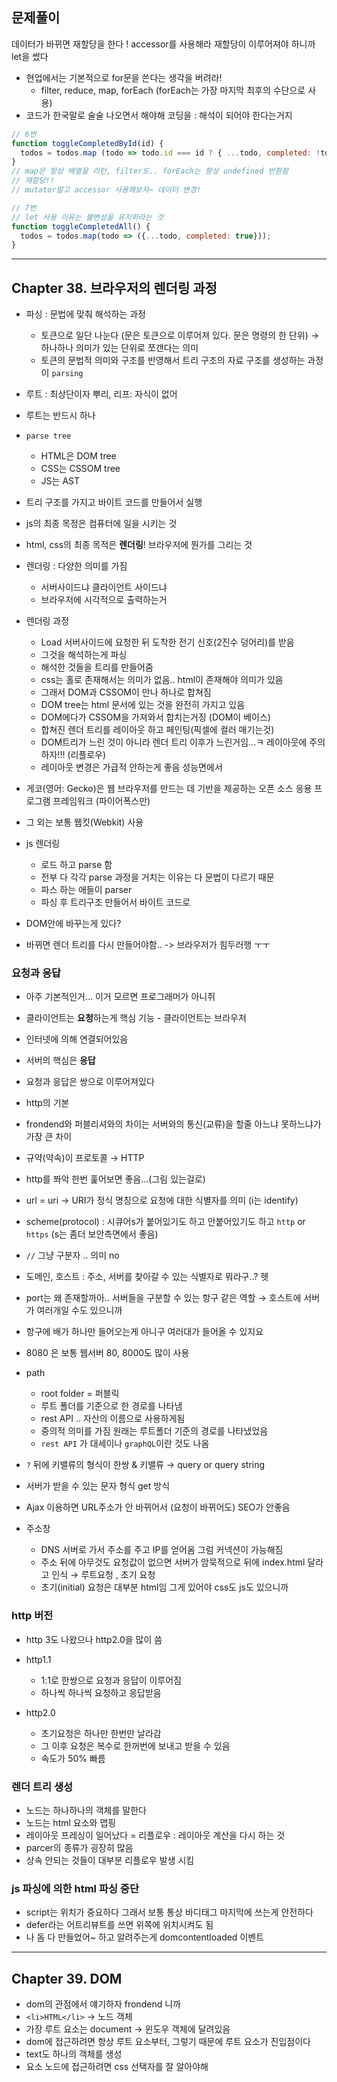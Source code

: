 ## 문제풀이 
데이터가 바뀌면 재할당을 한다 ! accessor를 사용해라 
재할당이 이루어져야 하니까 let을 썼다 

- 현업에서는 기본적으로 for문을 쓴다는 생각을 버려라!
  - filter, reduce, map, forEach (forEach는 가장 마지막 최후의 수단으로 사용)
- 코드가 한국말로 술술 나오면서 해야해 코딩을 : 해석이 되어야 한다는거지 

```jsx
// 6번
function toggleCompletedById(id) {
  todos = todos.map (todo => todo.id === id ? { ...todo, completed: !todo.completed} : todo)
}
// map은 항상 배열을 리턴, filter도.. forEach는 항상 undefined 반환함
// 재할당!! 
// mutator말고 accessor 사용해보자~ 데이터 변경!
```

```jsx
// 7번
// let 사용 이유는 불변성을 유지하라는 것 
function toggleCompletedAll() {
  todos = todos.map(todo => ({...todo, completed: true}));
}
```

---

## Chapter 38. 브라우저의 렌더링 과정

- 파싱 : 문법에 맞춰 해석하는 과정
  - 토큰으로 일단 나눈다 (문은 토큰으로 이루어져 있다. 문은 명령의 한 단위) &#8594; 하나하나 의미가 있는 단위로 쪼갠다는 의미
  - 토큰의 문법적 의미와 구조를 반영해서 트리 구조의 자료 구조를 생성하는 과정이 `parsing`
- 루트 : 최상단이자 뿌리, 리프: 자식이 없어 
- 루트는 반드시 하나 
- `parse tree`
  - HTML은 DOM tree
  - CSS는 CSSOM tree
  - JS는 AST
- 트리 구조를 가지고 바이트 코드를 만들어서 실행
- js의 최종 목정은 컴퓨터에 일을 시키는 것
- html, css의 최종 목적은 **렌더링**! 브라우저에 뭔가를 그리는 것 
- 렌더링 : 다양한 의미를 가짐
  - 서버사이드냐 클라이언트 사이드냐
  - 브라우저에 시각적으로 출력하는거 

- 렌더링 과정
  - Load 서버사이드에 요청한 뒤 도착한 전기 신호(2진수 덩어리)를 받음
  - 그것을 해석하는게 파싱
  - 해석한 것들을 트리를 만들어줌  
  - css는 홀로 존재해서는 의미가 없음.. html이 존재해야 의미가 있음
  - 그래서 DOM과 CSSOM이 만나 하나로 합쳐짐 
  - DOM tree는 html 문서에 있는 것을 완전히 가지고 있음
  - DOM에다가 CSSOM을 가져와서 합치는거징 (DOM이 베이스)
  - 합쳐진 렌더 트리를 레이아웃 하고 페인팅(픽셀에 컬러 매기는것)
  - DOM트리가 느린 것이 아니라 렌더 트리 이후가 느린거임...ㅋ 레이아웃에 주의하자!!! (리플로우)
  - 레이아웃 변경은 가급적 안하는게 좋음 성능면에서 

- 게코(영어: Gecko)은 웹 브라우저를 만드는 데 기반을 제공하는 오픈 소스 응용 프로그램 프레임워크 (파이어폭스만)
- 그 외는 보통 웹킷(Webkit) 사용 

- js 렌더링
  - 로드 하고 parse 함
  - 전부 다 각각 parse 과정을 거치는 이유는 다 문법이 다르기 때문 
  - 파스 하는 애들이 parser 
  - 파싱 후 트리구조 만들어서 바이트 코드로 

- DOM안에 바꾸는게 있다? 
- 바뀌면 렌더 트리를 다시 만들어야함.. -> 브라우저가 힘두러행 ㅜㅜ 

### 요청과 응답
- 아주 기본적인거... 이거 모르면 프로그래머가 아니쥐 
- 클라이언트는 **요청**하는게 핵심 기능 - 클라이언트는 브라우저 
- 인터넷에 의해 연결되어있음 
- 서버의 핵심은 **응답**
- 요청과 응답은 쌍으로 이루어져있다 
- http의 기본
- frondend와 퍼블리셔와의 차이는 서버와의 통신(교류)을 할줄 아느냐 못하느냐가 가장 큰 차이 
- 규약(약속)이 프로토콜 &#8594; HTTP
- http를 쫘악 한번 훑어보면 좋음...(그림 있는걸로)

- url = uri &#8594; URI가 정식 명칭으로 요청에 대한 식별자를 의미 (i는 identify) 
- scheme(protocol) : 시큐어s가 붙어있기도 하고 안붙어있기도 하고 `http` or `https` (s는 좀더 보안측면에서 좋음) 
- `//` 그냥 구분자 .. 의미 no
- 도메인, 호스트 : 주소, 서버를 찾아갈 수 있는 식별자로 뭐라구..? 헷  
-  port는 왜 존재할까아.. 서버들을 구분할 수 있는 항구 같은 역할 &#8594; 호스트에 서버가 여러개일 수도 있으니까 
  - 항구에 배가 하나만 들어오는게 아니구 여러대가 들어올 수 있지요  
  - 8080 은 보통 웹서버  80, 8000도 많이 사용
- path 
  - root folder = 퍼블릭 
  - 루트 폴더를 기준으로 한 경로를 나타냄
  - rest API .. 자산의 이름으로 사용하게됨 
  - 중의적 의미를 가짐 원래는 루트폴더 기준의 경로를 나타냈었음 
  - `rest API` 가 대세이나 `graphQL`이란 것도 나옴 

- `?` 뒤에 키밸류의 형식이 한쌍 & 키밸류 &#8594; query or query string
- 서버가 받을 수 있는 문자 형식 get 방식 

- Ajax 이용하면 URL주소가 안 바뀌어서 (요청이 바뀌어도) SEO가 안좋음 
- 주소창
  - DNS 서버로 가서 주소를 주고 IP를 얻어옴 그럼 커넥션이 가능해짐 
  - 주소 뒤에 아무것도 요청값이 없으면 서버가 암묵적으로 뒤에 index.html 달라고 인식 &#8594; 루트요청 , 초기 요청
  - 초기(initial) 요청은 대부분 html임 그게 있어야 css도 js도 있으니까 

### http 버전
- http 3도 나왔으나 http2.0을 많이 씀

- http1.1
  - 1:1로 한쌍으로 요청과 응답이 이루어짐
  - 하나씩 하나씩 요청하고 응답받음

- http2.0
  - 초기요청은 하나만 한번만 날라감
  - 그 이후 요청은 복수로 한꺼번에 보내고 받을 수 있음 
  - 속도가 50% 빠름

### 렌더 트리 생성
- 노드는 하나하나의 객체를 말한다 
- 노드는 html 요소와 맵핑
- 레이아웃 프레싱이 일어났다 = 리플로우 : 레이아웃 계산을 다시 하는 것
- parcer의 종류가 굉장히 많음
- 상속 안되는 것들이 대부분 리플로우 발생 시킴

### js 파싱에 의한 html 파싱 중단

- script는 위치가 중요하다 그래서 보통 통상 바디태그 마지막에 쓰는게 안전하다 
- defer라는 어트리뷰트를 쓰면 위쪽에 위치시켜도 됨
- 나 돔 다 만들었어~ 하고 알려주는게 domcontentloaded 이벤트

---

## Chapter 39. DOM

- dom의 관점에서 얘기하자 frondend 니까 
- `<li>HTML</li>` &#8594; 노드 객체 
- 가장 루트 요소는 document -> 윈도우 객체에 달려있음
- dom에 접근하려면 항상 루트 요소부터, 그렇기 때문에 루트 요소가 진입점이다 
- text도 하나의 객체를 생성 
- 요소 노드에 접근하려면 css 선택자를 잘 알아야해 





